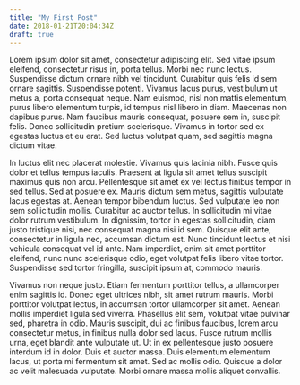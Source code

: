 ```yaml
---
title: "My First Post"
date: 2018-01-21T20:04:34Z
draft: true
---
```


<p>Lorem ipsum dolor sit amet, consectetur adipiscing elit. Sed vitae ipsum eleifend, consectetur risus in, porta tellus. Morbi nec nunc lectus. Suspendisse dictum ornare nibh vel tincidunt. Curabitur quis felis id sem ornare sagittis. Suspendisse potenti. Vivamus lacus purus, vestibulum ut metus a, porta consequat neque. Nam euismod, nisl non mattis elementum, purus libero elementum turpis, id tempus nisl libero in diam. Maecenas non dapibus purus. Nam faucibus mauris consequat, posuere sem in, suscipit felis. Donec sollicitudin pretium scelerisque. Vivamus in tortor sed ex egestas luctus et eu erat. Sed luctus volutpat quam, sed sagittis magna dictum vitae.</p>

<p>In luctus elit nec placerat molestie. Vivamus quis lacinia nibh. Fusce quis dolor et tellus tempus iaculis. Praesent at ligula sit amet tellus suscipit maximus quis non arcu. Pellentesque sit amet ex vel lectus finibus tempor in sed tellus. Sed at posuere ex. Mauris dictum sem metus, sagittis vulputate lacus egestas at. Aenean tempor bibendum luctus. Sed vulputate leo non sem sollicitudin mollis. Curabitur ac auctor tellus. In sollicitudin mi vitae dolor rutrum vestibulum. In dignissim, tortor in egestas sollicitudin, diam justo tristique nisi, nec consequat magna nisi id sem. Quisque elit ante, consectetur in ligula nec, accumsan dictum est. Nunc tincidunt lectus et nisi vehicula consequat vel id ante. Nam imperdiet, enim sit amet porttitor eleifend, nunc nunc scelerisque odio, eget volutpat felis libero vitae tortor. Suspendisse sed tortor fringilla, suscipit ipsum at, commodo mauris.</p>

<p>Vivamus non neque justo. Etiam fermentum porttitor tellus, a ullamcorper enim sagittis id. Donec eget ultrices nibh, sit amet rutrum mauris. Morbi porttitor volutpat lectus, in accumsan tortor ullamcorper sit amet. Aenean mollis imperdiet ligula sed viverra. Phasellus elit sem, volutpat vitae pulvinar sed, pharetra in odio. Mauris suscipit, dui ac finibus faucibus, lorem arcu consectetur metus, in finibus nulla dolor sed lacus. Fusce rutrum mollis urna, eget blandit ante vulputate ut. Ut in ex pellentesque justo posuere interdum id in dolor. Duis et auctor massa. Duis elementum elementum lacus, ut porta mi fermentum sit amet. Sed ac mollis odio. Quisque a dolor ac velit malesuada vulputate. Morbi ornare massa mollis aliquet convallis.</p>